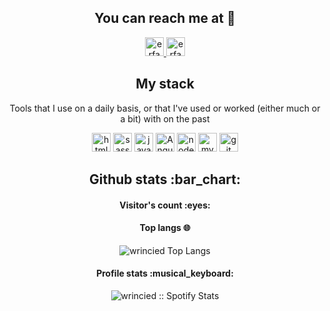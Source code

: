 <h2 align="center">You can reach me at 👾</h2>

<p align="center">


  <a href="https://t.me/wrincied">
    <img src="https://www.vectorlogo.zone/logos/telegram/telegram-icon.svg" 
    alt="erfan telegram profile" height="30" width="30">
  </a>
  
  <a href="https://www.instagram.com/wrincied/">
    <img src="https://www.vectorlogo.zone/logos/instagram/instagram-icon.svg" alt="erfan Instagram Profile" height="30" width="30">
  </a>


<h2 align="center">My stack</h2>

<p align="center">Tools that I use on a daily basis, or that I've used or worked (either much or a bit) with on the past</p>
<p align="center">
  <img src="https://www.vectorlogo.zone/logos/w3_html5/w3_html5-icon.svg" alt="html5" height="30" width="30">

  <img src="https://www.vectorlogo.zone/logos/sass-lang/sass-lang-icon.svg" alt="sass" height="30" width="30">

  <img src="https://www.vectorlogo.zone/logos/javascript/javascript-ar21.svg" alt="javascript" height="30" width="30">

  <img src="https://www.vectorlogo.zone/logos/angular/angular-icon.svg" alt="Angular" height="30" width="30">

  <img src="https://www.vectorlogo.zone/logos/nodejs/nodejs-icon.svg" alt="nodejs" height="30" width="30">

  <img src="https://www.vectorlogo.zone/logos/mysql/mysql-icon.svg" alt="mySql" height="30" width="30">

  <img src="https://www.vectorlogo.zone/logos/git-scm/git-scm-icon.svg" alt="git" height="30" width="30">
</p>

<h2 align="center">Github stats :bar_chart:</h2>

<h4 align="center">Visitor's count :eyes:</h4>


<h4 align="center">Top langs 🌐</h4>

<p align="center"><img src="https://github-readme-stats.vercel.app/api/top-langs/?username=wrincied&langs_count=10&theme=flat&layout=compact" alt="wrincied Top Langs" /></p>

<h4 align="center">Profile stats :musical_keyboard:</h4>

<p align="center"><img src="https://spotify-github-profile.vercel.app/api/view?uid=lmm47doiqh7dzr82vco3r5n85&cover_image=true&theme=default&bar_color=6d24c6&bar_color_cover=true" alt="wrincied :: Spotify Stats" /></p>